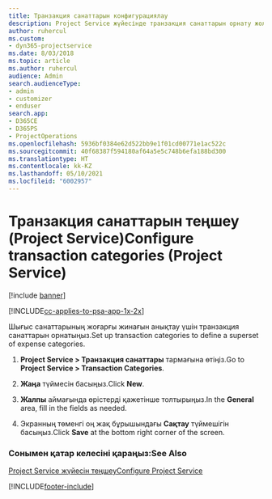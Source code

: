 ```yaml
---
title: Транзакция санаттарын конфигурациялау
description: Project Service жүйесінде транзакция санаттарын орнату жолы
author: ruhercul
ms.custom:
- dyn365-projectservice
ms.date: 8/03/2018
ms.topic: article
ms.author: ruhercul
audience: Admin
search.audienceType:
- admin
- customizer
- enduser
search.app:
- D365CE
- D365PS
- ProjectOperations
ms.openlocfilehash: 5936bf0384e62d522bb9e1f01cd00771e1ac522c
ms.sourcegitcommit: 40f68387f594180af64a5e5c748b6efa188bd300
ms.translationtype: HT
ms.contentlocale: kk-KZ
ms.lasthandoff: 05/10/2021
ms.locfileid: "6002957"
---
```

# <a name="configure-transaction-categories-project-service"></a><span data-ttu-id="2ea69-103">Транзакция санаттарын теңшеу (Project Service)</span><span class="sxs-lookup"><span data-stu-id="2ea69-103">Configure transaction categories (Project Service)</span></span>

[!include [banner](../includes/psa-now-project-operations.md)]

[!INCLUDE[cc-applies-to-psa-app-1x-2x](../includes/cc-applies-to-psa-app-1x-2x.md)]

<span data-ttu-id="2ea69-104">Шығыс санаттарының жоғарғы жинағын анықтау үшін транзакция санаттарын орнатыңыз.</span><span class="sxs-lookup"><span data-stu-id="2ea69-104">Set up transaction categories to define a superset of expense categories.</span></span>  
  
1.  <span data-ttu-id="2ea69-105">**Project Service > Транзакция санаттары** тармағына өтіңіз.</span><span class="sxs-lookup"><span data-stu-id="2ea69-105">Go to **Project Service > Transaction Categories**.</span></span>  
  
2.  <span data-ttu-id="2ea69-106">**Жаңа** түймесін басыңыз.</span><span class="sxs-lookup"><span data-stu-id="2ea69-106">Click **New**.</span></span>  
  
3.  <span data-ttu-id="2ea69-107">**Жалпы** аймағында өрістерді қажетінше толтырыңыз.</span><span class="sxs-lookup"><span data-stu-id="2ea69-107">In the **General** area, fill in the fields as needed.</span></span>  
  
4.  <span data-ttu-id="2ea69-108">Экранның төменгі оң жақ бұрышындағы **Сақтау** түймешігін басыңыз.</span><span class="sxs-lookup"><span data-stu-id="2ea69-108">Click **Save** at the bottom right corner of the screen.</span></span>  
  
### <a name="see-also"></a><span data-ttu-id="2ea69-109">Сонымен қатар келесіні қараңыз:</span><span class="sxs-lookup"><span data-stu-id="2ea69-109">See Also</span></span>  
 [<span data-ttu-id="2ea69-110">Project Service жүйесін теңшеу</span><span class="sxs-lookup"><span data-stu-id="2ea69-110">Configure Project Service</span></span>](../psa/configure.md)


[!INCLUDE[footer-include](../includes/footer-banner.md)]